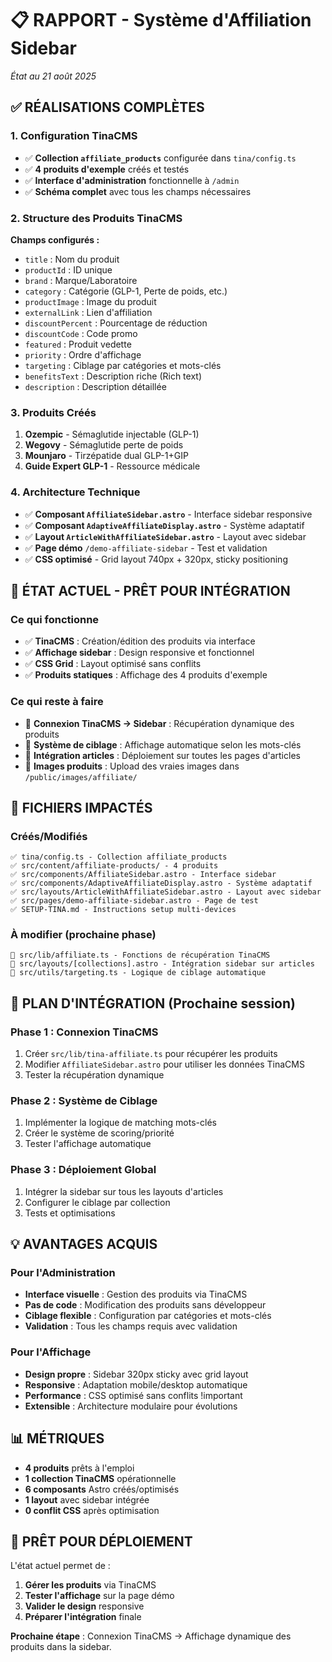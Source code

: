 # 📋 RAPPORT - Système d'Affiliation Sidebar
*État au 21 août 2025*

## ✅ RÉALISATIONS COMPLÈTES

### 1. Configuration TinaCMS
- ✅ **Collection `affiliate_products`** configurée dans `tina/config.ts`
- ✅ **4 produits d'exemple** créés et testés
- ✅ **Interface d'administration** fonctionnelle à `/admin`
- ✅ **Schéma complet** avec tous les champs nécessaires

### 2. Structure des Produits TinaCMS
**Champs configurés :**
- `title` : Nom du produit
- `productId` : ID unique  
- `brand` : Marque/Laboratoire
- `category` : Catégorie (GLP-1, Perte de poids, etc.)
- `productImage` : Image du produit
- `externalLink` : Lien d'affiliation
- `discountPercent` : Pourcentage de réduction
- `discountCode` : Code promo
- `featured` : Produit vedette
- `priority` : Ordre d'affichage
- `targeting` : Ciblage par catégories et mots-clés
- `benefitsText` : Description riche (Rich text)
- `description` : Description détaillée

### 3. Produits Créés
1. **Ozempic** - Sémaglutide injectable (GLP-1)
2. **Wegovy** - Sémaglutide perte de poids 
3. **Mounjaro** - Tirzépatide dual GLP-1+GIP
4. **Guide Expert GLP-1** - Ressource médicale

### 4. Architecture Technique
- ✅ **Composant `AffiliateSidebar.astro`** - Interface sidebar responsive
- ✅ **Composant `AdaptiveAffiliateDisplay.astro`** - Système adaptatif
- ✅ **Layout `ArticleWithAffiliateSidebar.astro`** - Layout avec sidebar
- ✅ **Page démo** `/demo-affiliate-sidebar` - Test et validation
- ✅ **CSS optimisé** - Grid layout 740px + 320px, sticky positioning

## 🔄 ÉTAT ACTUEL - PRÊT POUR INTÉGRATION

### Ce qui fonctionne
- ✅ **TinaCMS** : Création/édition des produits via interface
- ✅ **Affichage sidebar** : Design responsive et fonctionnel
- ✅ **CSS Grid** : Layout optimisé sans conflits
- ✅ **Produits statiques** : Affichage des 4 produits d'exemple

### Ce qui reste à faire
- 🔄 **Connexion TinaCMS → Sidebar** : Récupération dynamique des produits
- 🔄 **Système de ciblage** : Affichage automatique selon les mots-clés
- 🔄 **Intégration articles** : Déploiement sur toutes les pages d'articles
- 🔄 **Images produits** : Upload des vraies images dans `/public/images/affiliate/`

## 📁 FICHIERS IMPACTÉS

### Créés/Modifiés
```
✅ tina/config.ts - Collection affiliate_products
✅ src/content/affiliate-products/ - 4 produits
✅ src/components/AffiliateSidebar.astro - Interface sidebar
✅ src/components/AdaptiveAffiliateDisplay.astro - Système adaptatif  
✅ src/layouts/ArticleWithAffiliateSidebar.astro - Layout avec sidebar
✅ src/pages/demo-affiliate-sidebar.astro - Page de test
✅ SETUP-TINA.md - Instructions setup multi-devices
```

### À modifier (prochaine phase)
```
🔄 src/lib/affiliate.ts - Fonctions de récupération TinaCMS
🔄 src/layouts/[collections].astro - Intégration sidebar sur articles
🔄 src/utils/targeting.ts - Logique de ciblage automatique
```

## 🎯 PLAN D'INTÉGRATION (Prochaine session)

### Phase 1 : Connexion TinaCMS
1. Créer `src/lib/tina-affiliate.ts` pour récupérer les produits
2. Modifier `AffiliateSidebar.astro` pour utiliser les données TinaCMS
3. Tester la récupération dynamique

### Phase 2 : Système de Ciblage  
1. Implémenter la logique de matching mots-clés
2. Créer le système de scoring/priorité
3. Tester l'affichage automatique

### Phase 3 : Déploiement Global
1. Intégrer la sidebar sur tous les layouts d'articles
2. Configurer le ciblage par collection
3. Tests et optimisations

## 💡 AVANTAGES ACQUIS

### Pour l'Administration
- **Interface visuelle** : Gestion des produits via TinaCMS
- **Pas de code** : Modification des produits sans développeur
- **Ciblage flexible** : Configuration par catégories et mots-clés
- **Validation** : Tous les champs requis avec validation

### Pour l'Affichage
- **Design propre** : Sidebar 320px sticky avec grid layout
- **Responsive** : Adaptation mobile/desktop automatique
- **Performance** : CSS optimisé sans conflits !important
- **Extensible** : Architecture modulaire pour évolutions

## 📊 MÉTRIQUES

- **4 produits** prêts à l'emploi
- **1 collection TinaCMS** opérationnelle  
- **6 composants** Astro créés/optimisés
- **1 layout** avec sidebar intégrée
- **0 conflit CSS** après optimisation

## 🚀 PRÊT POUR DÉPLOIEMENT

L'état actuel permet de :
1. **Gérer les produits** via TinaCMS
2. **Tester l'affichage** sur la page démo
3. **Valider le design** responsive
4. **Préparer l'intégration** finale

**Prochaine étape** : Connexion TinaCMS → Affichage dynamique des produits dans la sidebar.
